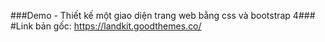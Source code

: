 ###Demo - Thiết kế một giao diện trang web bằng css và bootstrap 4###
#Link bản gốc: https://landkit.goodthemes.co/